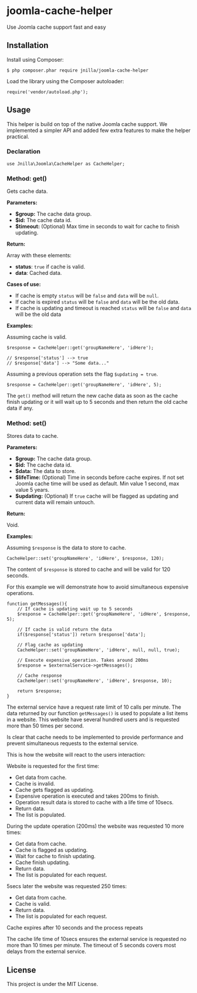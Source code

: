# joomla-cache-helper

Use Joomla cache support fast and easy

## Installation

Install using Composer:

```
$ php composer.phar require jnilla/joomla-cache-helper
```

Load the library using the Composer autoloader:

```
require('vendor/autoload.php');
```

## Usage

This helper is build on top of the native Joomla cache support. We implemented a simpler API and added few extra features to make the helper practical.

### Declaration

```
use Jnilla\Joomla\CacheHelper as CacheHelper;
```

### Method: get()

Gets cache data.

**Parameters:**

* **$group:** The cache data group.
* **$id:** The cache data id.
* **$timeout:** (Optional) Max time in seconds to wait for cache to finish updating.

**Return:**

Array with these elements:

* **status**:  ```true``` if cache is valid.
* **data**: Cached data.

**Cases of use:**

* If cache is empty ```status``` will be ```false``` and ```data``` will be ```null```.
* If cache is expired ```status``` will be ```false``` and ```data``` will be the old data.
* If cache is updating and timeout is reached ```status``` will be ```false``` and ```data``` will be the old data

**Examples:**

Assuming cache is valid.

```
$response = CacheHelper::get('groupNameHere', 'idHere');

// $response['status'] --> true
// $response['data'] --> "Some data..."
```

Assuming a previous operation sets the flag ```$updating = true```.

```
$response = CacheHelper::get('groupNameHere', 'idHere', 5);
```

The ```get()``` method will return the new cache data as soon as the cache finish updating or it will wait up to 5 seconds and then return the old cache data if any.

### Method: set()

Stores data to cache.

**Parameters:**

* **$group:** The cache data group.
* **$id:** The cache data id.
* **$data:** The data to store.
* **$lifeTime:** (Optional) Time in seconds before cache expires. If not set Joomla cache time will be used as default. Min value 1 second, max value 5 years.
* **$updating:** (Optional) If ```true``` cache will be flagged as updating and current data will remain untouch.

**Return:**

Void.

**Examples:**

Assuming ```$response``` is the data to store to cache.

```
CacheHelper::set('groupNameHere', 'idHere', $response, 120);
```

The content of  ```$response``` is stored to cache and will be valid for 120 seconds.

For this example we will demonstrate how to avoid simultaneous expensive operations.

```
function getMessages(){
	// If cache is updating wait up to 5 seconds
	$response = CacheHelper::get('groupNameHere', 'idHere', $response, 5);
	
	// If cache is valid return the data
	if($response['status']) return $response['data'];
	
	// Flag cache as updating
	CacheHelper::set('groupNameHere', 'idHere', null, null, true);
	
	// Execute expensive operation. Takes around 200ms
	$response = $externalService->getMessages();
	
	// Cache response
	CacheHelper::set('groupNameHere', 'idHere', $response, 10);
	
	return $response;
}
```

The external service have a request rate limit of 10 calls per minute. The data returned by our function ```getMessages()``` is used to populate a list items in a website. This website have several hundred users and is requested more than 50 times per second.

Is clear that cache needs to be implemented to provide performance and prevent simultaneous requests to the external service.

This is how the website will react to the users interaction:

Website is requested for the first time:

* Get data from cache.
* Cache is invalid.
* Cache gets flagged as updating.
* Expensive operation is executed and takes 200ms to finish.
* Operation result data is stored to cache with a life time of 10secs.
* Return data.
* The list is populated.

During the update operation (200ms) the website was requested 10 more times:

* Get data from cache.
* Cache is flagged as updating.
* Wait for cache to finish updating.
* Cache finish updating.
* Return data.
* The list is populated for each request.

5secs later the website was requested 250 times:

* Get data from cache.
* Cache is valid.
* Return data.
* The list is populated for each request.

Cache expires after 10 seconds and the process repeats

The cache life time of 10secs ensures the external service is requested no more than 10 times per minute. The timeout of 5 seconds covers most delays from the external service.

## License

This project is under the MIT License.

